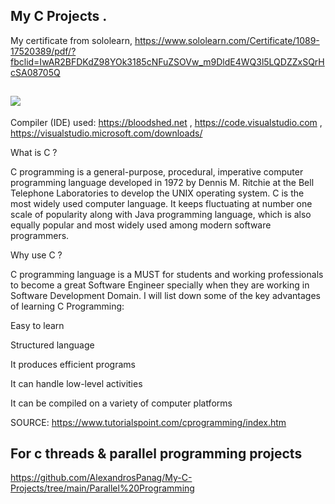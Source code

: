 My C Projects .
----------------

My certificate from sololearn, https://www.sololearn.com/Certificate/1089-17520389/pdf/?fbclid=IwAR2BFDKdZ98YOk3185cNFuZSOVw_m9DldE4WQ3l5LQDZZxSQrHcSA08705Q



![](https://th.bing.com/th/id/OIP._MOWXxL6wpkdLY7Vz7I2tAHaF7?pid=ImgDet&rs=1)
---------------------------------------------------------------------------------------------------------------------------------------


Compiler (IDE) used: https://bloodshed.net , https://code.visualstudio.com , https://visualstudio.microsoft.com/downloads/


What is C ?

C programming is a general-purpose, procedural, imperative computer programming language developed in 1972 by Dennis M. Ritchie at the Bell Telephone Laboratories to develop the UNIX operating system. C is the most widely used computer language. It keeps fluctuating at number one scale of popularity along with Java programming language, which is also equally popular and most widely used among modern software programmers.
  
Why use C ?

C programming language is a MUST for students and working professionals to become a great Software Engineer specially when they are working in Software Development Domain. I will list down some of the key advantages of learning C Programming:

Easy to learn

Structured language

It produces efficient programs

It can handle low-level activities

It can be compiled on a variety of computer platforms

SOURCE: https://www.tutorialspoint.com/cprogramming/index.htm



For c threads & parallel programming projects
---


https://github.com/AlexandrosPanag/My-C-Projects/tree/main/Parallel%20Programming




